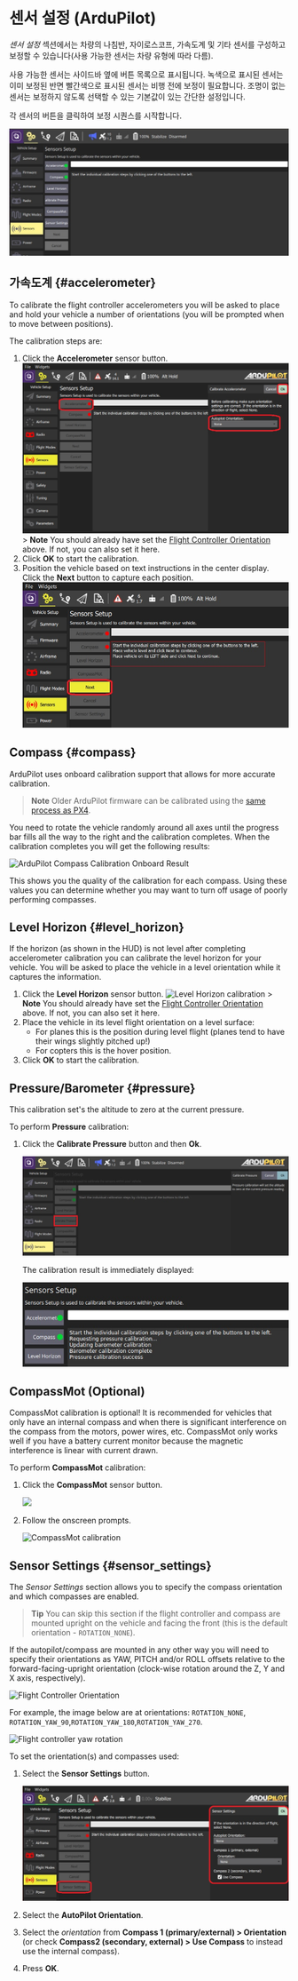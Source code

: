# 센서 설정 (ArduPilot)

*센서 설정* 섹션에서는 차량의 나침반, 자이로스코프, 가속도계 및 기타 센서를 구성하고 보정할 수 있습니다(사용 가능한 센서는 차량 유형에 따라 다름).

사용 가능한 센서는 사이드바 옆에 버튼 목록으로 표시됩니다. 녹색으로 표시된 센서는 이미 보정된 반면 빨간색으로 표시된 센서는 비행 전에 보정이 필요합니다. 조명이 없는 센서는 보정하지 않도록 선택할 수 있는 기본값이 있는 간단한 설정입니다.

각 센서의 버튼을 클릭하여 보정 시퀀스를 시작합니다.

![Sensors Setup screen Copter](../../assets/setup/sensor/sensor_setup_overview_ardupilot.jpg)

## 가속도계  {#accelerometer}

To calibrate the flight controller accelerometers you will be asked to place and hold your vehicle a number of orientations (you will be prompted when to move between positions).

The calibration steps are:

1. Click the **Accelerometer** sensor button. ![Accelerometer calibration](../../assets/setup/sensor/accelerometer_ardupilot.jpg) > **Note** You should already have set the [Flight Controller Orientation](#flight_controller_orientation) above. If not, you can also set it here. 
2. Click **OK** to start the calibration. 
3. Position the vehicle based on text instructions in the center display. Click the **Next** button to capture each position. ![Accelerometer calibration](../../assets/setup/sensor/accelerometer_positions_ardupilot.jpg)

## Compass {#compass}

ArduPilot uses onboard calibration support that allows for more accurate calibration.

> **Note** Older ArduPilot firmware can be calibrated using the [same process as PX4](../SetupView/sensors_px4.md#compass).

You need to rotate the vehicle randomly around all axes until the progress bar fills all the way to the right and the calibration completes. When the calibration completes you will get the following results:

![ArduPilot Compass Calibration Onboard Result](../../assets/setup/sensor_compass_ardupilot_onboard_calibration_result.jpg)

This shows you the quality of the calibration for each compass. Using these values you can determine whether you may want to turn off usage of poorly performing compasses.

## Level Horizon {#level_horizon}

If the horizon (as shown in the HUD) is not level after completing accelerometer calibration you can calibrate the level horizon for your vehicle. You will be asked to place the vehicle in a level orientation while it captures the information.

1. Click the **Level Horizon** sensor button. ![Level Horizon calibration](../../assets/setup/sensor_level_horizon.jpg) > **Note** You should already have set the [Flight Controller Orientation](#flight_controller_orientation) above. If not, you can also set it here. 
2. Place the vehicle in its level flight orientation on a level surface: 
    - For planes this is the position during level flight (planes tend to have their wings slightly pitched up!)
    - For copters this is the hover position.
3. Click **OK** to start the calibration.

## Pressure/Barometer {#pressure}

This calibration set's the altitude to zero at the current pressure.

To perform **Pressure** calibration:

1. Click the **Calibrate Pressure** button and then **Ok**.
    
    ![Calibrate Pressure](../../assets/setup/sensor/calibrate_pressure_ardupilot.jpg)
    
    The calibration result is immediately displayed:
    
    ![Calibrate Pressure Result](../../assets/setup/sensor/calibrate_pressure_result_ardupilot.jpg)

## CompassMot (Optional)

CompassMot calibration is optional! It is recommended for vehicles that only have an internal compass and when there is significant interference on the compass from the motors, power wires, etc. CompassMot only works well if you have a battery current monitor because the magnetic interference is linear with current drawn.

To perform **CompassMot** calibration:

1. Click the **CompassMot** sensor button.
    
    <img src="../../assets/setup/sensor_compass_mot_menu.jpg" style="width: 250px;" />

2. Follow the onscreen prompts.
    
    ![CompassMot calibration](../../assets/setup/sensor_compass_mot.jpg)

## Sensor Settings {#sensor_settings}

The *Sensor Settings* section allows you to specify the compass orientation and which compasses are enabled.

> **Tip** You can skip this section if the flight controller and compass are mounted upright on the vehicle and facing the front (this is the default orientation - `ROTATION_NONE`).

If the autopilot/compass are mounted in any other way you will need to specify their orientations as YAW, PITCH and/or ROLL offsets relative to the forward-facing-upright orientation (clock-wise rotation around the Z, Y and X axis, respectively).

![Flight Controller Orientation](../../assets/setup/flight_controller_orientation.png)

For example, the image below are at orientations: `ROTATION_NONE`, `ROTATION_YAW_90`,`ROTATION_YAW_180`,`ROTATION_YAW_270`.

![Flight controller yaw rotation](../../assets/setup/flight_controller_yaw_rotation.png)

To set the orientation(s) and compasses used:

1. Select the **Sensor Settings** button.
    
    ![Sensor Settings](../../assets/setup/sensor/sensor_settings_ardupilot.jpg)

2. Select the **AutoPilot Orientation**.

3. Select the *orientation* from **Compass 1 (primary/external) > Orientation** (or check **Compass2 (secondary, external) > Use Compass** to instead use the internal compass).
4. Press **OK**.